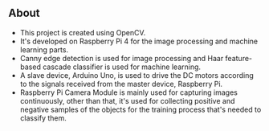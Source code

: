 ## About 

* This project is created using OpenCV.
* It's developed on Raspberry Pi 4 for the image processing and machine learning parts. 
* Canny edge detection is used for image processing and Haar feature-based cascade classifier is used for machine learning. 
* A slave device, Arduino Uno, is used to drive the DC motors according to the signals received from the master device, Raspberry Pi.
* Raspberry Pi Camera Module is mainly used for capturing images continuously, other than that, it's used for collecting positive and negative samples of the objects for the training process that's needed to classify them. 